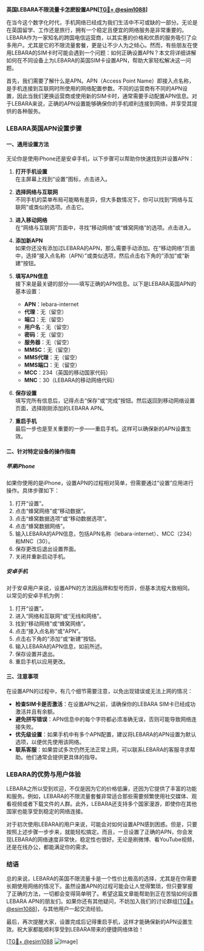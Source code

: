 **英国LEBARA不限流量卡怎麽設置APN[[TG💪+ @esim1088](https://t.me/s/esim1088)]**

在当今这个数字化时代，手机网络已经成为我们生活中不可或缺的一部分。无论是在英国留学、工作还是旅行，拥有一个稳定且便宜的网络服务是非常重要的。LEBARA作为一家知名的跨国电信运营商，以其实惠的价格和优质的服务吸引了众多用户。尤其是它的不限流量套餐，更是让不少人为之倾心。然而，有些朋友在使用LEBARA的SIM卡时可能会遇到一个问题：如何正确设置APN？本文将详细讲解如何在不同设备上为LEBARA的英国SIM卡设置APN，帮助大家轻松解决这一问题。

首先，我们需要了解什么是APN。APN（Access Point Name）即接入点名称，是手机连接到互联网时所使用的网络配置参数。不同的运营商有不同的APN设置，因此当我们更换运营商或使用新的SIM卡时，通常需要手动配置APN信息。对于LEBARA来说，正确的APN设置能够确保你的手机顺利连接到网络，并享受其提供的各种服务。

### **LEBARA英国APN设置步骤**

#### **一、通用设置方法**
无论你是使用iPhone还是安卓手机，以下步骤可以帮助你快速找到并设置APN：

1. **打开手机设置**  
   在主屏幕上找到“设置”图标，点击进入。

2. **选择网络与互联网**  
   不同手机的菜单布局可能略有差异，但大多数情况下，你可以找到“网络与互联网”或类似的选项。点击它。

3. **进入移动网络**  
   在“网络与互联网”页面中，寻找“移动网络”或“蜂窝网络”的选项。点击进入。

4. **添加新APN**  
   如果你还没有添加过LEBARA的APN，那么需要手动添加。在“移动网络”页面中，选择“接入点名称（APN）”或类似选项，然后点击右下角的“添加”或“新建”按钮。

5. **填写APN信息**  
   接下来是最关键的部分——填写正确的APN信息。以下是LEBARA英国APN的基本设置：
   - **APN**：lebara-internet  
   - **代理**：无（留空）  
   - **端口**：无（留空）  
   - **用户名**：无（留空）  
   - **密码**：无（留空）  
   - **服务器**：无（留空）  
   - **MMSC**：无（留空）  
   - **MMS代理**：无（留空）  
   - **MMS端口**：无（留空）  
   - **MCC**：234（英国的移动国家代码）  
   - **MNC**：30（LEBARA的移动网络代码）

6. **保存设置**  
   填写完所有信息后，记得点击“保存”或“完成”按钮。然后返回到移动网络设置页面，选择刚刚添加的LEBARA APN。

7. **重启手机**  
   最后一步也是至关重要的一步——重启手机。这样可以确保新的APN设置生效。

#### **二、针对特定设备的操作指南**

##### **苹果iPhone**
如果你使用的是iPhone，设置APN的过程相对简单，但需要通过“设置”应用进行操作。具体步骤如下：

1. 打开“设置”。
2. 点击“蜂窝网络”或“移动数据”。
3. 点击“蜂窝数据选项”或“移动数据选项”。
4. 点击“蜂窝数据网络”。
5. 输入LEBARA的APN信息，包括APN名称（lebara-internet）、MCC（234）和MNC（30）。
6. 保存更改后退出设置界面。
7. 关闭并重新启动手机。

##### **安卓手机**
对于安卓用户来说，设置APN的方法因品牌和型号而异，但基本流程大致相同。以常见的安卓手机为例：

1. 打开“设置”。
2. 进入“网络和互联网”或“无线和网络”。
3. 找到“移动网络”或“蜂窝网络”。
4. 点击“接入点名称”或“APN”。
5. 点击右下角的“添加”或“新建”按钮。
6. 输入LEBARA的APN信息，如前所述。
7. 保存设置并退出。
8. 重启手机以应用更改。

#### **三、注意事项**
在设置APN的过程中，有几个细节需要注意，以免出现错误或无法上网的情况：

- **检查SIM卡是否激活**：在设置APN之前，请确保你的LEBARA SIM卡已经成功激活并且有余额。
- **避免拼写错误**：APN信息中的每个字符都必须准确无误，否则可能导致网络连接失败。
- **优先级设置**：如果手机中有多个APN配置，建议将LEBARA的APN设置为默认选项，以便优先使用该网络。
- **联系客服**：如果尝试多次仍然无法正常上网，可以联系LEBARA的客服寻求帮助。他们通常会提供更具体的指导。

### **LEBARA的优势与用户体验**

LEBARA之所以受到欢迎，不仅是因为它的价格低廉，还因为它提供了丰富的功能和服务。例如，LEBARA的不限流量套餐非常适合那些需要频繁使用社交媒体、观看视频或者下载文件的人群。此外，LEBARA还支持多个国家漫游，即使你在其他国家也能享受到稳定的网络连接。

对于初次使用LEBARA的用户来说，可能会对如何设置APN感到困惑。但是，只要按照上述步骤一步步来，就能轻松搞定。而且，一旦设置了正确的APN，你会发现LEBARA的网络速度非常快，稳定性也很好。无论是刷微博、看YouTube视频，还是在线办公，都能满足你的需求。

### **结语**

总的来说，LEBARA的英国不限流量卡是一个性价比极高的选择，尤其是在你需要长期使用网络的情况下。虽然设置APN的过程可能会让人觉得繁琐，但只要掌握了正确的方法，一切都会变得简单明了。希望这篇文章能帮助到正在苦恼如何设置LEBARA APN的朋友们。如果你还有其他疑问，不妨加入我们的讨论群组[[TG💪+ @esim1088](https://t.me/s/esim1088)]，与其他用户一起交流经验。

最后，再次提醒大家，设置完成后记得重启手机，这样才能确保新的APN设置生效。祝大家都能顺利享受到LEBARA带来的便捷网络体验！

[[TG💪+ @esim1088](https://t.me/s/esim1088) ![Image](https://i.postimg.cc/4NQfJmqS/Snipaste-2025-05-13-00-14-12.png)]